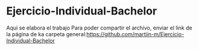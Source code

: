 # Ejercicio-Individual-Bachelor

Aqui se elabora el trabajo
Para poder compartir el archivo, enviar el link de la página de ka carpeta general:https://github.com/martiin-m/Ejercicio-Individual-Bachelor
